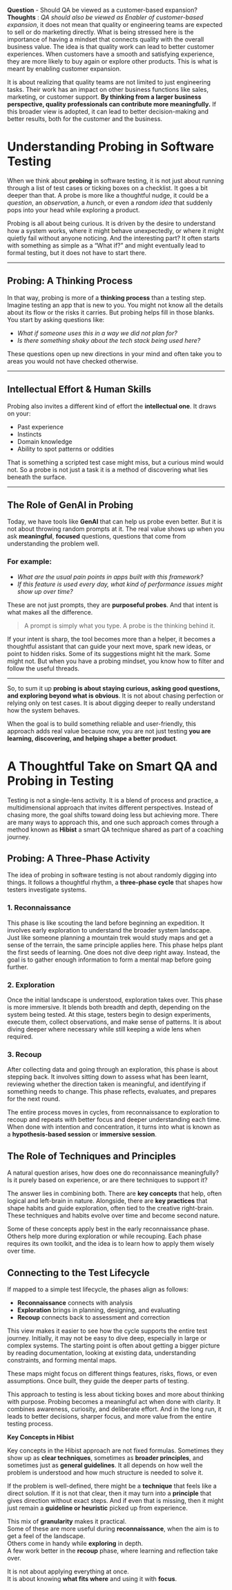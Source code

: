 **Question** - Should QA be viewed as a customer-based expansion?<br>
**Thoughts** : *QA should also be viewed as Enabler of customer-based expansion*, it does not mean that quality or engineering teams are expected to sell or do marketing directly. What is being stressed here is the importance of having a mindset that connects quality with the overall business value. The idea is that quality work can lead to better customer experiences. When customers have a smooth and satisfying experience, they are more likely to buy again or explore other products. This is what is meant by enabling customer expansion.

It is about realizing that quality teams are not limited to just engineering tasks. Their work has an impact on other business functions like sales, marketing, or customer support. **By thinking from a larger business perspective, quality professionals can contribute more meaningfully.** If this broader view is adopted, it can lead to better decision-making and better results, both for the customer and the business.

# Understanding Probing in Software Testing

When we think about **probing** in software testing, it is not just about running through a list of test cases or ticking boxes on a checklist. It goes a bit deeper than that. A probe is more like a thoughtful nudge, it could be a *question*, an *observation*, a *hunch*, or even a *random idea* that suddenly pops into your head while exploring a product.

Probing is all about being curious. It is driven by the desire to understand how a system works, where it might behave unexpectedly, or where it might quietly fail without anyone noticing. And the interesting part? It often starts with something as simple as a “What if?” and might eventually lead to formal testing, but it does not have to start there.

---

## Probing: A Thinking Process

In that way, probing is more of a **thinking process** than a testing step. Imagine testing an app that is new to you. You might not know all the details about its flow or the risks it carries. But probing helps fill in those blanks. You start by asking questions like:

- *What if someone uses this in a way we did not plan for?*  
- *Is there something shaky about the tech stack being used here?*

These questions open up new directions in your mind and often take you to areas you would not have checked otherwise.

---

## Intellectual Effort & Human Skills

Probing also invites a different kind of effort the **intellectual one**. It draws on your:

- Past experience  
- Instincts  
- Domain knowledge  
- Ability to spot patterns or oddities

That is something a scripted test case might miss, but a curious mind would not. So a probe is not just a task it is a method of discovering what lies beneath the surface.

---

## The Role of GenAI in Probing

Today, we have tools like **GenAI** that can help us probe even better. But it is not about throwing random prompts at it. The real value shows up when you ask **meaningful**, **focused** questions, questions that come from understanding the problem well.

### For example:

- *What are the usual pain points in apps built with this framework?*  
- *If this feature is used every day, what kind of performance issues might show up over time?*

These are not just prompts, they are **purposeful probes**. And that intent is what makes all the difference.

> A prompt is simply what you type. A probe is the thinking behind it.

If your intent is sharp, the tool becomes more than a helper, it becomes a thoughtful assistant that can guide your next move, spark new ideas, or point to hidden risks. Some of its suggestions might hit the mark. Some might not. But when you have a probing mindset, you know how to filter and follow the useful threads.

---

So, to sum it up **probing is about staying curious, asking good questions, and exploring beyond what is obvious**. It is not about chasing perfection or relying only on test cases. It is about digging deeper to really understand how the system behaves.

When the goal is to build something reliable and user-friendly, this approach adds real value because now, you are not just testing **you are learning, discovering, and helping shape a better product**.

# A Thoughtful Take on Smart QA and Probing in Testing

Testing is not a single-lens activity. It is a blend of process and practice, a multidimensional approach that invites different perspectives. Instead of chasing more, the goal shifts toward doing less but achieving more. There are many ways to approach this, and one such approach comes through a method known as **Hibist** a smart QA technique shared as part of a coaching journey.

## Probing: A Three-Phase Activity

The idea of probing in software testing is not about randomly digging into things. It follows a thoughtful rhythm, a **three-phase cycle** that shapes how testers investigate systems.

### 1. Reconnaissance

This phase is like scouting the land before beginning an expedition. It involves early exploration to understand the broader system landscape. Just like someone planning a mountain trek would study maps and get a sense of the terrain, the same principle applies here. This phase helps plant the first seeds of learning. One does not dive deep right away. Instead, the goal is to gather enough information to form a mental map before going further.

### 2. Exploration

Once the initial landscape is understood, exploration takes over. This phase is more immersive. It blends both breadth and depth, depending on the system being tested. At this stage, testers begin to design experiments, execute them, collect observations, and make sense of patterns. It is about diving deeper where necessary while still keeping a wide lens when required.

### 3. Recoup

After collecting data and going through an exploration, this phase is about stepping back. It involves sitting down to assess what has been learnt, reviewing whether the direction taken is meaningful, and identifying if something needs to change. This phase reflects, evaluates, and prepares for the next round.

The entire process moves in cycles, from reconnaissance to exploration to recoup and repeats with better focus and deeper understanding each time. When done with intention and concentration, it turns into what is known as a **hypothesis-based session** or **immersive session**.

## The Role of Techniques and Principles

A natural question arises, how does one do reconnaissance meaningfully? Is it purely based on experience, or are there techniques to support it?

The answer lies in combining both. There are **key concepts** that help, often logical and left-brain in nature. Alongside, there are **key practices** that shape habits and guide exploration, often tied to the creative right-brain. These techniques and habits evolve over time and become second nature.

Some of these concepts apply best in the early reconnaissance phase. Others help more during exploration or while recouping. Each phase requires its own toolkit, and the idea is to learn how to apply them wisely over time.

## Connecting to the Test Lifecycle

If mapped to a simple test lifecycle, the phases align as follows:

- **Reconnaissance** connects with analysis
- **Exploration** brings in planning, designing, and evaluating
- **Recoup** connects back to assessment and correction

This view makes it easier to see how the cycle supports the entire test journey. Initially, it may not be easy to dive deep, especially in large or complex systems. The starting point is often about getting a bigger picture by reading documentation, looking at existing data, understanding constraints, and forming mental maps.

These maps might focus on different things features, risks, flows, or even assumptions. Once built, they guide the deeper parts of testing.

This approach to testing is less about ticking boxes and more about thinking with purpose. Probing becomes a meaningful act when done with clarity. It combines awareness, curiosity, and deliberate effort. And in the long run, it leads to better decisions, sharper focus, and more value from the entire testing process.


**Key Concepts in Hibist**

Key concepts in the Hibist approach are not fixed formulas. Sometimes they show up as **clear techniques**, sometimes as **broader principles**, and sometimes just as **general guidelines**. It all depends on how well the problem is understood and how much structure is needed to solve it.

If the problem is well-defined, there might be a **technique** that feels like a direct solution. If it is not that clear, then it may turn into a **principle** that gives direction without exact steps. And if even that is missing, then it might just remain a **guideline or heuristic** picked up from experience.

This mix of **granularity** makes it practical.  
Some of these are more useful during **reconnaissance**, when the aim is to get a feel of the landscape.  
Others come in handy while **exploring** in depth.  
A few work better in the **recoup** phase, where learning and reflection take over.

It is not about applying everything at once.  
It is about knowing **what fits where** and using it with **focus**.


